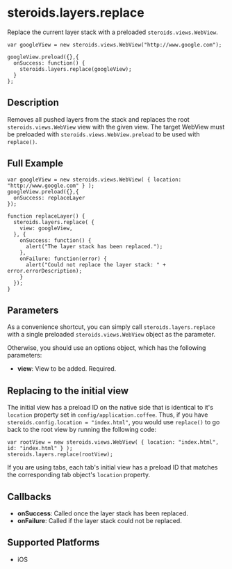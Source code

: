 steroids.layers.replace
=================

Replace the current layer stack with a preloaded `steroids.views.WebView`.

    var googleView = new steroids.views.WebView("http://www.google.com");

    googleView.preload({},{
      onSuccess: function() {
        steroids.layers.replace(googleView);
      }
    };


Description
-----------

Removes all pushed layers from the stack and replaces the root `steroids.views.WebView` view with the given view. The target WebView must be preloaded with `steroids.views.WebView.preload` to be used with `replace()`.

Full Example
-------------

    var googleView = new steroids.views.WebView( { location: "http://www.google.com" } );
    googleView.preload({},{
      onSuccess: replaceLayer
    });

    function replaceLayer() {
      steroids.layers.replace( {
        view: googleView,
      }, {
        onSuccess: function() {
          alert("The layer stack has been replaced.");
        },
        onFailure: function(error) {
          alert("Could not replace the layer stack: " + error.errorDescription);
        }
      });
    }

Parameters
----------
As a convenience shortcut, you can simply call `steroids.layers.replace` with a single preloaded `steroids.views.WebView` object as the parameter.

Otherwise, you should use an options object, which has the following parameters:

- __view__: View to be added. Required.

Replacing to the initial view
-----------------------------

The initial view has a preload ID on the native side that is identical to it's `location` property set in `config/application.coffee`. Thus, if you have `steroids.config.location = "index.html"`, you would use `replace()` to go back to the root view by running the following code:

    var rootView = new steroids.views.WebView( { location: "index.html", id: "index.html" } );
    steroids.layers.replace(rootView);

If you are using tabs, each tab's initial view has a preload ID that matches the corresponding tab object's `location` property.

Callbacks
---------
- __onSuccess__: Called once the layer stack has been replaced.
- __onFailure__: Called if the layer stack could not be replaced.

Supported Platforms
-------------------

- iOS
